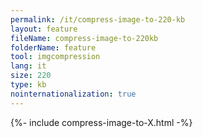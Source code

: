 ```yaml
---
permalink: /it/compress-image-to-220-kb
layout: feature
fileName: compress-image-to-220kb
folderName: feature
tool: imgcompression
lang: it
size: 220
type: kb
nointernationalization: true
---
```

{%- include compress-image-to-X.html -%}       
